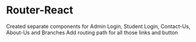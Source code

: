 # Router-React
Created separate components for Admin Login, Student Login, Contact-Us, About-Us and Branches  Add routing path for all those links and button
